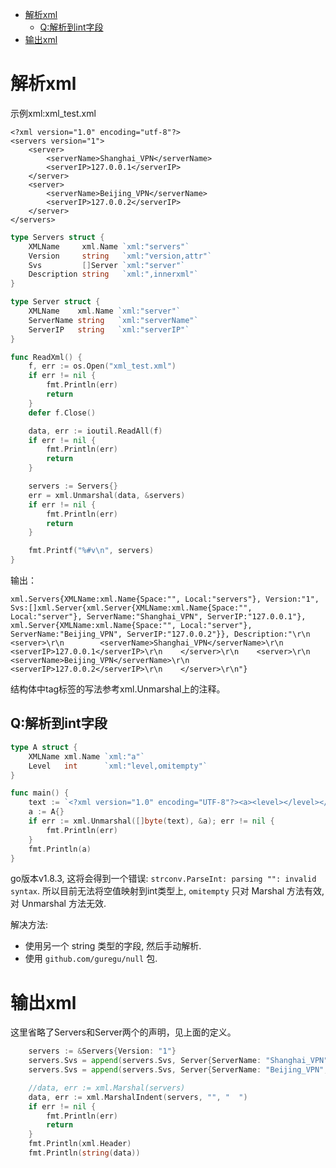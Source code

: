 <!-- TOC -->

- [解析xml](#解析xml)
    - [Q:解析到int字段](#q解析到int字段)
- [输出xml](#输出xml)

<!-- /TOC -->

# 解析xml

示例xml:xml_test.xml

```
<?xml version="1.0" encoding="utf-8"?>
<servers version="1">
    <server>
        <serverName>Shanghai_VPN</serverName>
        <serverIP>127.0.0.1</serverIP>
    </server>
    <server>
        <serverName>Beijing_VPN</serverName>
        <serverIP>127.0.0.2</serverIP>
    </server>
</servers>
```

```go
type Servers struct {
	XMLName     xml.Name `xml:"servers"`
	Version     string   `xml:"version,attr"`
	Svs         []Server `xml:"server"`
	Description string   `xml:",innerxml"`
}

type Server struct {
	XMLName    xml.Name `xml:"server"`
	ServerName string   `xml:"serverName"`
	ServerIP   string   `xml:"serverIP"`
}

func ReadXml() {
	f, err := os.Open("xml_test.xml")
	if err != nil {
		fmt.Println(err)
		return
	}
	defer f.Close()

	data, err := ioutil.ReadAll(f)
	if err != nil {
		fmt.Println(err)
		return
	}

	servers := Servers{}
	err = xml.Unmarshal(data, &servers)
	if err != nil {
		fmt.Println(err)
		return
	}

	fmt.Printf("%#v\n", servers)
}
```
输出：
```
xml.Servers{XMLName:xml.Name{Space:"", Local:"servers"}, Version:"1", Svs:[]xml.Server{xml.Server{XMLName:xml.Name{Space:"", Local:"server"}, ServerName:"Shanghai_VPN", ServerIP:"127.0.0.1"}, xml.Server{XMLName:xml.Name{Space:"", Local:"server"}, ServerName:"Beijing_VPN", ServerIP:"127.0.0.2"}}, Description:"\r\n    <server>\r\n        <serverName>Shanghai_VPN</serverName>\r\n        <serverIP>127.0.0.1</serverIP>\r\n    </server>\r\n    <server>\r\n        <serverName>Beijing_VPN</serverName>\r\n        <serverIP>127.0.0.2</serverIP>\r\n    </server>\r\n"}
```
结构体中tag标签的写法参考xml.Unmarshal上的注释。



## Q:解析到int字段

```go
type A struct {
	XMLName xml.Name `xml:"a"`
	Level   int      `xml:"level,omitempty"`
}

func main() {
	text := `<?xml version="1.0" encoding="UTF-8"?><a><level></level></a>`
	a := A{}
	if err := xml.Unmarshal([]byte(text), &a); err != nil {
		fmt.Println(err)
	}
	fmt.Println(a)
}
```

go版本v1.8.3, 这将会得到一个错误: `strconv.ParseInt: parsing "": invalid syntax`. 所以目前无法将空值映射到int类型上, `omitempty` 只对 Marshal 方法有效, 对 Unmarshal 方法无效.

解决方法:
* 使用另一个 string 类型的字段, 然后手动解析.
* 使用 `github.com/guregu/null` 包.



# 输出xml

这里省略了Servers和Server两个的声明，见上面的定义。

```go
	servers := &Servers{Version: "1"}
	servers.Svs = append(servers.Svs, Server{ServerName: "Shanghai_VPN", ServerIP: "127.0.0.1"})
	servers.Svs = append(servers.Svs, Server{ServerName: "Beijing_VPN", ServerIP: "127.0.0.2"})

	//data, err := xml.Marshal(servers)
	data, err := xml.MarshalIndent(servers, "", "  ")
	if err != nil {
		fmt.Println(err)
		return
	}
	fmt.Println(xml.Header)
	fmt.Println(string(data))
```



